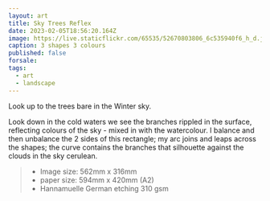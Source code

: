 ```yaml
---
layout: art
title: Sky Trees Reflex
date: 2023-02-05T18:56:20.164Z
image: https://live.staticflickr.com/65535/52670803806_6c535940f6_h_d.jpg
caption: 3 shapes 3 colours
published: false
forsale:
tags:
  - art
  - landscape
---
```

Look up to the trees bare in the Winter sky.

Look down in the cold waters we see the branches rippled in the surface, reflecting colours of the sky - mixed in with the watercolour. I balance and then unbalance the 2 sides of this rectangle; my arc joins and leaps across the shapes; the curve contains the branches that silhouette against the clouds in the sky cerulean.

> - Image size: 562mm x 316mm
> - paper size: 594mm x 420mm (A2)
> - Hannamuelle German etching 310 gsm